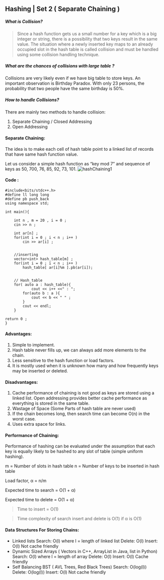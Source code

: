 ## Hashing | Set 2 ( Separate Chaining )

##### What is Collision? 
> Since a hash function gets us a small number for a key which is a big integer or string, there is a possibility that two keys result in the same value. The situation where a newly inserted key maps to an already occupied slot in the hash table is called collision and must be handled using some collision handling technique. 


##### What are the chances of collisions with large table ? 
Collisions are very likely even if we have big table to store keys. An important observation is Birthday Paradox. With only 23 persons, the probability that two people have the same birthday is 50%.

##### How to handle Collisions? 
There are mainly two methods to handle collision: 
1) Separate Chaining / Closed Addressing
2) Open Addressing 


#### Separate Chaining: 
The idea is to make each cell of hash table point to a linked list of records that have same hash function value. 



Let us consider a simple hash function as “key mod 7” and sequence of keys as 50, 700, 76, 85, 92, 73, 101. 
 ![hashChaining1](https://user-images.githubusercontent.com/63524824/117562134-806f8880-b0be-11eb-9009-b6f3b2d7cd79.png)

#### Code : 
```
#include<bits/stdc++.h>
#define ll long long
#define pb push_back
using namespace std;

int main(){

    int n , m = 20 , i = 0 ;
    cin >> n ;
    
    int ar[n] ;
    for(int i = 0 ; i < n ; i++ )
        cin >> ar[i] ;
        
    
    //inserting
    vector<int> hash_table[m] ;
    for(int i = 0 ; i < n ; i++ )
        hash_table[ ar[i]%m ].pb(ar[i]);
        

    // Hash_table
    for( auto a : hash_table){
            cout << i++ <<" : ";
        for(auto b : a ){
            cout << b << " " ;
        }
        cout << endl;
    }

return 0 ;
}

```

#### Advantages: 
1) Simple to implement. 
2) Hash table never fills up, we can always add more elements to the chain. 
3) Less sensitive to the hash function or load factors. 
4) It is mostly used when it is unknown how many and how frequently keys may be inserted or deleted. 

#### Disadvantages: 
1) Cache performance of chaining is not good as keys are stored using a linked list. Open addressing provides better cache performance as everything is stored in the same table. 
2) Wastage of Space (Some Parts of hash table are never used) 
3) If the chain becomes long, then search time can become O(n) in the worst case. 
4) Uses extra space for links. 

#### Performance of Chaining: 
Performance of hashing can be evaluated under the assumption that each key is equally likely to be hashed to any slot of table (simple uniform hashing).  

 m = Number of slots in hash table
 n = Number of keys to be inserted in hash table
 
 Load factor,  α = n/m 
  
 Expected time to search = O(1 + α)
 
 Expected time to delete = O(1 + α)

> Time to insert = O(1)

> Time complexity of search insert and delete is 
 O(1) if  α is O(1)
 
#### Data Structures For Storing Chains: 
- Linked lists
Search: O(l) where l = length of linked list
Delete: O(l)
Insert: O(l)
Not cache friendly
- Dynamic Sized Arrays ( Vectors in C++, ArrayList in Java, list in Python)
Search: O(l) where l = length of array
Delete: O(l)
Insert: O(l)
Cache friendly
- Self Balancing BST ( AVL Trees, Red Black Trees)
Search: O(log(l))
Delete: O(log(l))
Insert: O(l)
Not cache friendly
